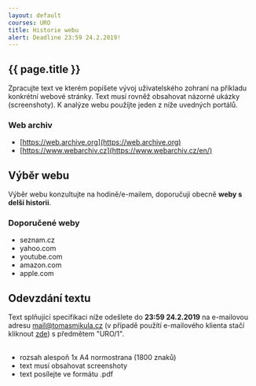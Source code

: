 ```yaml
---
layout: default
courses: URO
title: Historie webu
alert: Deadline 23:59 24.2.2019!
---
```


## {{ page.title }}

Zpracujte text ve kterém popíšete vývoj uživatelského zohraní na příkladu konkrétní webové stránky. Text musí rovněž obsahovat názorné ukázky (screenshoty). K analýze webu použíjte jeden z níže uvedných portálů.

### Web archiv
* [https://web.archive.org](https://web.archive.org)
* [https://www.webarchiv.cz](https://www.webarchiv.cz/en/)

## Výběr webu
Výběr webu konzultujte na hodině/e-mailem, doporučuji obecně **weby s delší historii**.

### Doporučené weby
* seznam.cz
* yahoo.com
* youtube.com
* amazon.com
* apple.com

## Odevzdání textu

Text splňující specifikaci níže odešlete do **23:59 24.2.2019** na e-mailovou adresu [mail@tomasmikula.cz](mailto:mail@tomasmikula.cz?subject=URO/1) (v případě použítí e-mailového klienta stačí kliknout [zde](mailto:mail@tomasmikula.cz?subject=URO/1)) s předmětem "URO/1".
<br>
<br>
* rozsah alespoň 1x A4 normostrana (1800 znaků)
* text musí obsahovat screenshoty
* text posílejte ve formátu .pdf
